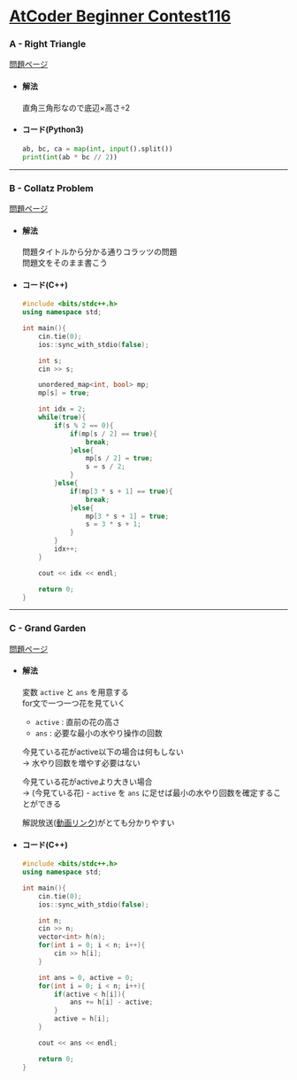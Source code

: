 # [AtCoder Beginner Contest116](https://atcoder.jp/contests/abc116/)  
  
### A - Right Triangle  
[問題ページ](https://atcoder.jp/contests/abc116/tasks/abc116_a)  
- #### 解法  
    直角三角形なので底辺×高さ÷2  
- #### コード(Python3)  
  
    ```python
    ab, bc, ca = map(int, input().split())
    print(int(ab * bc // 2))
    ```
  
---
  
### B - Collatz Problem  
[問題ページ](https://atcoder.jp/contests/abc116/tasks/abc116_b)  
- #### 解法  
    問題タイトルから分かる通りコラッツの問題  
    問題文をそのまま書こう  
- #### コード(C++)  
  
    ```cpp
    #include <bits/stdc++.h>
    using namespace std;

    int main(){
        cin.tie(0);
        ios::sync_with_stdio(false);

        int s;
        cin >> s;

        unordered_map<int, bool> mp;
        mp[s] = true;
    
        int idx = 2;
        while(true){
            if(s % 2 == 0){
                if(mp[s / 2] == true){
                    break;
                }else{
                    mp[s / 2] = true;
                    s = s / 2;
                }
            }else{
                if(mp[3 * s + 1] == true){
                    break;
                }else{
                    mp[3 * s + 1] = true;
                    s = 3 * s + 1;
                }
            }
            idx++;
        }

        cout << idx << endl;

        return 0;
    }
    ```
  
---
  
### C - Grand Garden  
[問題ページ](https://atcoder.jp/contests/abc116/tasks/abc116_c)  
- #### 解法  
    変数 `active` と `ans` を用意する  
    for文で一つ一つ花を見ていく  
    - `active` : 直前の花の高さ  
    - `ans` : 必要な最小の水やり操作の回数  
      
    今見ている花がactive以下の場合は何もしない  
    → 水やり回数を増やす必要はない  
      
    今見ている花がactiveより大きい場合  
    → (今見ている花) - `active` を `ans` に足せば最小の水やり回数を確定することができる  
      
    解説放送([動画リンク](https://youtu.be/U3wtVmwxVoI?t=2280))がとても分かりやすい  
  
- #### コード(C++)  
  
    ```cpp
    #include <bits/stdc++.h>
    using namespace std;

    int main(){
        cin.tie(0);
        ios::sync_with_stdio(false);

        int n;
        cin >> n;
        vector<int> h(n);
        for(int i = 0; i < n; i++){
            cin >> h[i];
        }

        int ans = 0, active = 0;
        for(int i = 0; i < n; i++){
            if(active < h[i]){
                ans += h[i] - active;
            }
            active = h[i];
        }

        cout << ans << endl;

        return 0;
    }
    ```
  